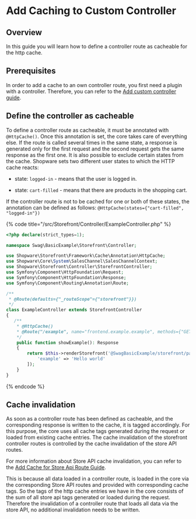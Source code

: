 # Add Caching to Custom Controller

## Overview

In this guide you will learn how to define a controller route as cacheable for the http cache.

## Prerequisites

In order to add a cache to an own controller route, you first need a plugin with a controller. Therefore, you can refer to the [Add custom controller guide](./add-custom-controller.md).

## Define the controller as cacheable

To define a controller route as cacheable, it must be annotated with `@HttpCache()`. Once this annotation is set, the core takes care of everything else. If the route is called several times in the same state, a response is generated only for the first request and the second request gets the same response as the first one. It is also possible to exclude certain states from the cache. Shopware sets two different user states to which the HTTP cache reacts:

* state: `logged-in` - means that the user is logged in.
  
* state: `cart-filled` - means that there are products in the shopping cart.

If the controller route is not to be cached for one or both of these states, the annotation can be defined as follows: `@HttpCache(states={"cart-filled", "logged-in"})`

{% code title="<plugin root>/src/Storefront/Controller/ExampleController.php" %}

```php
<?php declare(strict_types=1);

namespace Swag\BasicExample\Storefront\Controller;

use Shopware\Storefront\Framework\Cache\Annotation\HttpCache;
use Shopware\Core\System\SalesChannel\SalesChannelContext;
use Shopware\Storefront\Controller\StorefrontController;
use Symfony\Component\HttpFoundation\Request;
use Symfony\Component\HttpFoundation\Response;
use Symfony\Component\Routing\Annotation\Route;

/**
 * @Route(defaults={"_routeScope"={"storefront"}})
 */
class ExampleController extends StorefrontController
{
   /**
    * @HttpCache()
    * @Route("/example", name="frontend.example.example", methods={"GET"})
    */
    public function showExample(): Response
    {
        return $this->renderStorefront('@SwagBasicExample/storefront/page/example/index.html.twig', [
            'example' => 'Hello world'
        ]);
    }
}
```

{% endcode %}

## Cache invalidation

As soon as a controller route has been defined as cacheable, and the corresponding response is written to the cache, it is tagged accordingly. For this purpose, the core uses all cache tags generated during the request or loaded from existing cache entries. The cache invalidation of the storefront controller routes is controlled by the cache invalidation of the store API routes.

For more information about Store API cache invalidation, you can refer to the [Add Cache for Store Api Route Guide](../framework/store-api/add-caching-for-store-api-route.md).

This is because all data loaded in a controller route, is loaded in the core via the corresponding Store API routes and provided with corresponding cache tags. So the tags of the http cache entries we have in the core consists of the sum of all store api tags generated or loaded during the request. Therefore the invalidation of a controller route that loads all data via the store API, no additional invalidation needs to be written.
